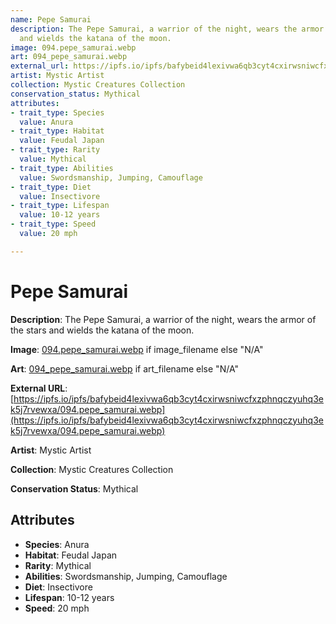 ```yaml
---
name: Pepe Samurai
description: The Pepe Samurai, a warrior of the night, wears the armor of the stars
  and wields the katana of the moon.
image: 094.pepe_samurai.webp
art: 094_pepe_samurai.webp
external_url: https://ipfs.io/ipfs/bafybeid4lexivwa6qb3cyt4cxirwsniwcfxzphnqczyuhq3ek5j7rvewxa/094.pepe_samurai.webp
artist: Mystic Artist
collection: Mystic Creatures Collection
conservation_status: Mythical
attributes:
- trait_type: Species
  value: Anura
- trait_type: Habitat
  value: Feudal Japan
- trait_type: Rarity
  value: Mythical
- trait_type: Abilities
  value: Swordsmanship, Jumping, Camouflage
- trait_type: Diet
  value: Insectivore
- trait_type: Lifespan
  value: 10-12 years
- trait_type: Speed
  value: 20 mph

---
```


# Pepe Samurai

**Description**: The Pepe Samurai, a warrior of the night, wears the armor of the stars and wields the katana of the moon.

**Image**: [094.pepe_samurai.webp](./094.pepe_samurai.webp) if image_filename else "N/A"

**Art**: [094_pepe_samurai.webp](./094_pepe_samurai.webp) if art_filename else "N/A"

**External URL**: [https://ipfs.io/ipfs/bafybeid4lexivwa6qb3cyt4cxirwsniwcfxzphnqczyuhq3ek5j7rvewxa/094.pepe_samurai.webp](https://ipfs.io/ipfs/bafybeid4lexivwa6qb3cyt4cxirwsniwcfxzphnqczyuhq3ek5j7rvewxa/094.pepe_samurai.webp)

**Artist**: Mystic Artist

**Collection**: Mystic Creatures Collection

**Conservation Status**: Mythical

## Attributes
- **Species**: Anura
- **Habitat**: Feudal Japan
- **Rarity**: Mythical
- **Abilities**: Swordsmanship, Jumping, Camouflage
- **Diet**: Insectivore
- **Lifespan**: 10-12 years
- **Speed**: 20 mph

